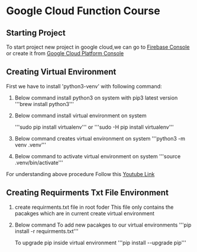 # Google Cloud Function Course

## Starting Project

To start project new project in google cloud,we can go to [Firebase Console](https://console.firebase.google.com) or create it from [Google Cloud Platform Console](https://console.cloud.google.com)

## Creating Virtual Environment

First we have to install 'python3-venv' with following command:

1. Below command install python3 on system with pip3 latest version
   '''brew install python3'''

2. Below command install virtual environment on system

   '''sudo pip install virtualenv'''
   or
   '''sudo -H pip install virtualenv'''

3. Below command creates virtual environment on system
   '''python3 -m venv .venv'''
4. Below command to activate virtual environment on system
   '''source .venv/bin/activate'''

For understanding above procedure Follow this [Youtube Link](https://youtu.be/kz4gbWNO1cw)

## Creating Requirments Txt File Environment

1. create requirments.txt file in root foder
   This file only contains the pacakges which are in current create virtual environment
2. Below command To add new pacakges to our virtual environments
   '''pip install -r requirments.txt'''

   To upgrade pip inside virtual environment
   '''pip install --upgrade pip'''
